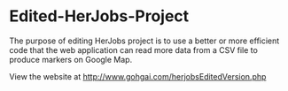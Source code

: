 # Edited-HerJobs-Project
The purpose of editing HerJobs project is to use a better or more efficient code that 
the web application can read more data from a CSV file to produce markers on 
Google Map. 

View the website at http://www.gohgai.com/herjobsEditedVersion.php
